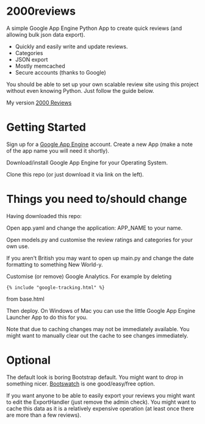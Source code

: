 # 2000reviews

A simple Google App Engine Python App to create quick reviews (and allowing bulk json data export).

* Quickly and easily write and update reviews.
* Categories
* JSON export
* Mostly memcached
* Secure accounts (thanks to Google)

You should be able to set up your own scalable review site using this project without even knowing Python. Just follow the guide below.

My version [2000 Reviews](2000reviews.appspot.com)

# Getting Started

Sign up for a [Google App Engine](http://appengine.google.com) account. Create a new App (make a note of the app name you will need it shortly).

Download/install Google App Engine for your Operating System.

Clone this repo (or just download it via link on the left).

# Things you need to/should change

Having downloaded this repo:

Open app.yaml and change the application: APP_NAME to your name.

Open models.py and customise the review ratings and categories for your own use.

If you aren't British you may want to open up main.py and change the date formatting to something New World-y.

Customise (or remove) Google Analytics. For example by deleting

`{% include "google-tracking.html" %}`

from base.html

Then deploy. On Windows of Mac you can use the little Google App Engine Launcher App to do this for you.

Note that due to caching changes may not be immediately available. You might want to manually clear out the cache to see changes immediately.

# Optional

The default look is boring Bootstrap default. You might want to drop in something nicer. [Bootswatch](http://bootswatch.com/) is one good/easy/free option.

If you want anyone to be able to easily export your reviews you might want to edit the ExportHandler (just remove the admin check). You might want to cache this data as it is a relatively expensive operation (at least once there are more than a few reviews).

